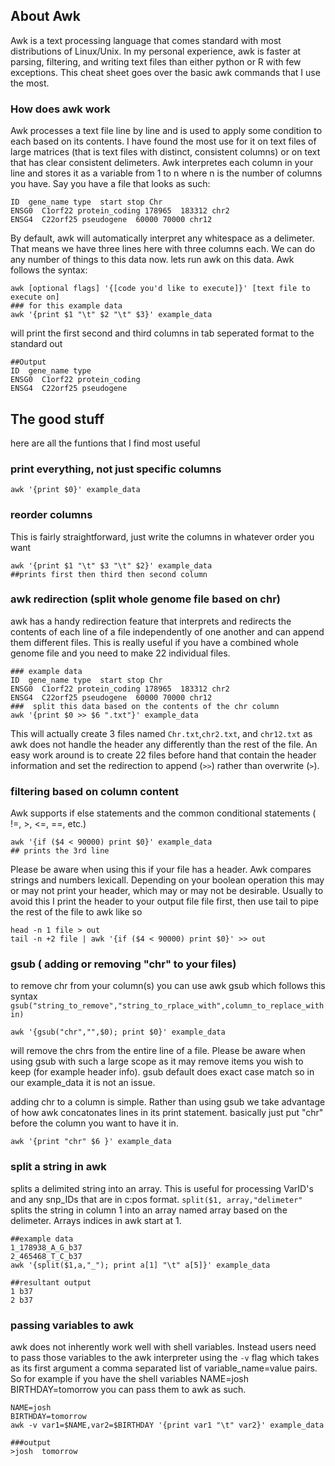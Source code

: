 ## About Awk

Awk is a text processing language that comes standard with most distributions of Linux/Unix. In my personal experience, awk is faster at parsing, filtering, and writing text files than either python or R with few exceptions. This cheat sheet goes over the basic awk commands that I use the most. 

### How does awk work

Awk processes a text file line by line and is used to apply some condition to each based on its contents. I have found the most use for it on text files of large matrices (that is text files with distinct, consistent columns) or on text that has clear consistent delimeters. Awk interpretes each column in your line and stores it as a variable from 1 to n where n is the number of columns you have. Say you have a file that looks as such:
```
ID  gene_name type  start stop Chr
ENSG0  C1orf22 protein_coding 178965  183312 chr2
ENSG4  C22orf25 pseudogene  60000 70000 chr12
```
By default, awk will automatically interpret any whitespace as a delimeter. That means we have three lines here with three columns each. We can do any number of things to this data now.
lets run awk on this data. Awk follows the syntax:

```
awk [optional flags] '{[code you'd like to execute]}' [text file to execute on]
### for this example data
awk '{print $1 "\t" $2 "\t" $3}' example_data
```
will print the first second and third columns in tab seperated format to the standard out 
```
##Output
ID  gene_name type
ENSG0  C1orf22 protein_coding 
ENSG4  C22orf25 pseudogene 
```

## The good stuff
here are all the funtions that I find most useful

### print everything, not just specific columns
```
awk '{print $0}' example_data
```

### reorder columns
This is fairly straightforward, just write the columns in whatever order you want
```
awk '{print $1 "\t" $3 "\t" $2}' example_data
##prints first then third then second column
```

### awk redirection (split whole genome file based on chr)
awk has a handy redirection feature that interprets and redirects the contents of each line of a file independently of one another and can append them different files. This is really useful if you have a combined whole genome file and you need to make 22 individual files.

```
### example data
ID  gene_name type  start stop Chr
ENSG0  C1orf22 protein_coding 178965  183312 chr2
ENSG4  C22orf25 pseudogene  60000 70000 chr12
###  split this data based on the contents of the chr column
awk '{print $0 >> $6 ".txt"}' example_data
```
This will actually create 3 files named `Chr.txt`,`chr2.txt`, and `chr12.txt` as awk does not handle the header any differently than the rest of the file. An easy work around is to create 22 files before hand that contain the header information and set the redirection to append (`>>`) rather than overwrite (`>`).


### filtering based on column content
Awk supports if else statements and the common conditional statements ( !=, >, <=, ==, etc.)
```
awk '{if ($4 < 90000) print $0}' example_data
## prints the 3rd line
```
Please be aware when using this if your file has a header. Awk compares strings and numbers lexicall. Depending on your boolean operation this may or may not print your header, which may or may not be desirable. Usually to avoid this I print the header to your output file file first, then use tail to pipe the rest of the file to awk like so
```
head -n 1 file > out
tail -n +2 file | awk '{if ($4 < 90000) print $0}' >> out
```
### gsub ( adding or removing "chr" to your files)
to remove chr from your column(s) you can use awk gsub which follows this syntax `gsub("string_to_remove","string_to_rplace_with",column_to_replace_within)`
```
awk '{gsub("chr","",$0); print $0}' example_data
```
will remove the chrs from the entire line of a file. Please be aware when using gsub with such a large scope as it may remove items you wish to keep (for example header info). gsub default does exact case match so in our example_data it is not an issue.

adding chr to a column is simple. Rather than using gsub we take advantage of how awk concatonates lines in its print statement. basically just put "chr" before the column you want to have it in.
```
awk '{print "chr" $6 }' example_data
```
### split a string in awk
splits a delimited string into an array. This is useful for processing VarID's and any snp_IDs that are in c:pos format.
`split($1, array,"delimeter"` splits the string in column 1 into an array named array based on the delimeter. Arrays indices in awk start at 1.

```
##example data
1_178938_A_G_b37
2_465468_T_C_b37
awk '{split($1,a,"_"); print a[1] "\t" a[5]}' example_data

##resultant output
1 b37
2 b37
```

### passing variables to awk

awk does not inherently work well with shell variables. Instead users need to pass those variables to the awk interpreter using the `-v` flag which takes as its first argument a comma separated list of variable_name=value pairs. So for example if you have the shell variables NAME=josh BIRTHDAY=tomorrow you can pass them to awk as such.

```
NAME=josh 
BIRTHDAY=tomorrow
awk -v var1=$NAME,var2=$BIRTHDAY '{print var1 "\t" var2}' example_data

###output
>josh  tomorrow
```
